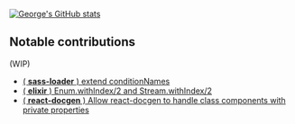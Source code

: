 [![George's GitHub stats](https://github-readme-stats.vercel.app/api?username=GeorgeTaveras1231)](https://github.com/anuraghazra/github-readme-stats)

## Notable contributions

(WIP)
- [( **sass-loader** ) extend conditionNames](https://github.com/webpack-contrib/sass-loader/pull/1092)
- [( **elixir** ) Enum.withIndex/2 and Stream.withIndex/2](https://github.com/elixir-lang/elixir/pull/4040)
- [ ( **react-docgen** ) Allow react-docgen to handle class components with private properties](https://github.com/reactjs/react-docgen/pull/440)
